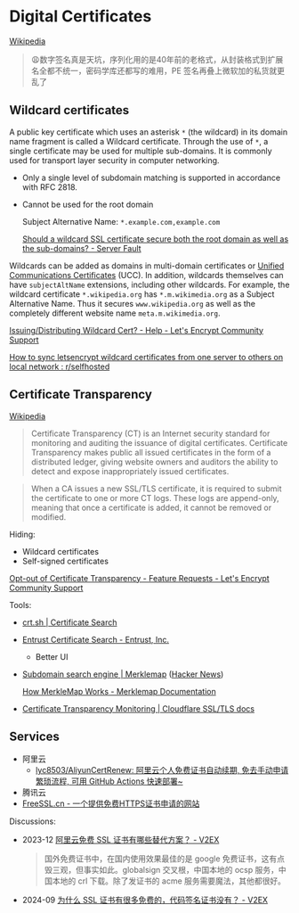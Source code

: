 # Digital Certificates
[Wikipedia](https://en.wikipedia.org/wiki/Public_key_certificate)

> 😩数字签名真是天坑，序列化用的是40年前的老格式，从封装格式到扩展名全都不统一，密码学库还都写的难用，PE 签名再叠上微软加的私货就更乱了

## Wildcard certificates
A public key certificate which uses an asterisk `*` (the wildcard) in its domain name fragment is called a Wildcard certificate. Through the use of `*`, a single certificate may be used for multiple sub-domains. It is commonly used for transport layer security in computer networking.

- Only a single level of subdomain matching is supported in accordance with RFC 2818.
- Cannot be used for the root domain

  Subject Alternative Name: `*.example.com,example.com`

  [Should a wildcard SSL certificate secure both the root domain as well as the sub-domains? - Server Fault](https://serverfault.com/questions/310530/should-a-wildcard-ssl-certificate-secure-both-the-root-domain-as-well-as-the-sub)

Wildcards can be added as domains in multi-domain certificates or [Unified Communications Certificates](https://en.wikipedia.org/wiki/Unified_Communications_Certificate "Unified Communications Certificate") (UCC). In addition, wildcards themselves can have `subjectAltName` extensions, including other wildcards. For example, the wildcard certificate `*.wikipedia.org` has `*.m.wikimedia.org` as a Subject Alternative Name. Thus it secures `www.wikipedia.org` as well as the completely different website name `meta.m.wikimedia.org`.

[Issuing/Distributing Wildcard Cert? - Help - Let's Encrypt Community Support](https://community.letsencrypt.org/t/issuing-distributing-wildcard-cert/132244)

[How to sync letsencrypt wildcard certificates from one server to others on local network : r/selfhosted](https://www.reddit.com/r/selfhosted/comments/137psu9/how_to_sync_letsencrypt_wildcard_certificates/)

## Certificate Transparency
[Wikipedia](https://community.letsencrypt.org/t/opt-out-of-certificate-transparency/58046)

> Certificate Transparency (CT) is an Internet security standard for monitoring and auditing the issuance of digital certificates. Certificate Transparency makes public all issued certificates in the form of a distributed ledger, giving website owners and auditors the ability to detect and expose inappropriately issued certificates.

> When a CA issues a new SSL/TLS certificate, it is required to submit the certificate to one or more CT logs. These logs are append-only, meaning that once a certificate is added, it cannot be removed or modified.

Hiding:
- Wildcard certificates
- Self-signed certificates

[Opt-out of Certificate Transparency - Feature Requests - Let's Encrypt Community Support](https://community.letsencrypt.org/t/opt-out-of-certificate-transparency/58046)

Tools:
- [crt.sh | Certificate Search](https://crt.sh/)
- [Entrust Certificate Search - Entrust, Inc.](https://ui.ctsearch.entrust.com/ui/ctsearchui)
  - Better UI
- [Subdomain search engine | Merklemap](https://www.merklemap.com/) ([Hacker News](https://news.ycombinator.com/item?id=41476383))
  
  [How MerkleMap Works - Merklemap Documentation](https://www.merklemap.com/documentation/how-it-works)
- [Certificate Transparency Monitoring | Cloudflare SSL/TLS docs](https://developers.cloudflare.com/ssl/edge-certificates/additional-options/certificate-transparency-monitoring/)

## Services
- 阿里云
  - [lyc8503/AliyunCertRenew: 阿里云个人免费证书自动续期, 免去手动申请繁琐流程, 可用 GitHub Actions 快速部署~](https://github.com/lyc8503/AliyunCertRenew)
- 腾讯云
- [FreeSSL.cn - 一个提供免费HTTPS证书申请的网站](https://freessl.cn/)

Discussions:
- 2023-12 [阿里云免费 SSL 证书有哪些替代方案？ - V2EX](https://v2ex.com/t/999627)

  > 国外免费证书中，在国内使用效果最佳的是 google 免费证书，这有点毁三观，但事实如此。globalsign 交叉根，中国本地的 ocsp 服务，中国本地的 crl 下载。除了发证书的 acme 服务需要魔法，其他都很好。

- 2024-09 [为什么 SSL 证书有很多免费的，代码签名证书没有？ - V2EX](https://www.v2ex.com/t/1075481#reply6)